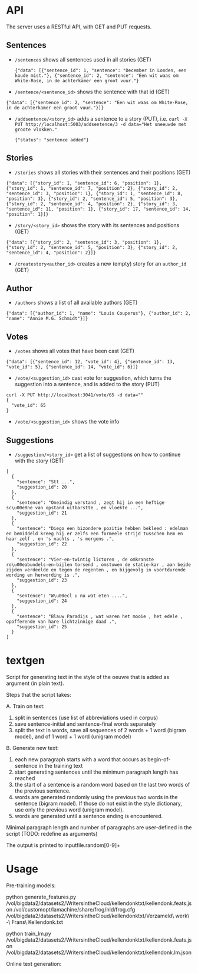 # API

The server uses a RESTful API, with GET and PUT requests.

## Sentences

* ```/sentences``` shows all sentences used in all stories (GET)
  ```
  {"data": [{"sentence_id": 1, "sentence": "December in Londen, een koude mist."}, {"sentence_id": 2, "sentence": "Een wit waas om White-Rose, in de achterkamer een groot vuur."}
  ```
* ```/sentence/<sentence_id>``` shows the sentence with that id (GET)
 ```
 {"data": [{"sentence_id": 2, "sentence": "Een wit waas om White-Rose, in de achterkamer een groot vuur."}]}
 ```
* ```/addsentence/<story_id>``` adds a sentence to a story (PUT), i.e. ```curl -X PUT http://localhost:5003/addsentence/3 -d data="Het sneeuwde met groote vlokken."```
  ```
  {"status": "sentence added"}
  ```

## Stories

* ```/stories``` shows all stories with their sentences and their positions (GET)
 ```
 {"data": [{"story_id": 1, "sentence_id": 6, "position": 1}, {"story_id": 1, "sentence_id": 7, "position": 2}, {"story_id": 2, "sentence_id": 3, "position": 1}, {"story_id": 1, "sentence_id": 8, "position": 3}, {"story_id": 2, "sentence_id": 5, "position": 3}, {"story_id": 2, "sentence_id": 4, "position": 2}, {"story_id": 3, "sentence_id": 11, "position": 1}, {"story_id": 17, "sentence_id": 14, "position": 1}]}
 ```
* ```/story/<story_id>``` shows the story with its sentences and positions (GET)
 ```
 {"data": [{"story_id": 2, "sentence_id": 3, "position": 1}, {"story_id": 2, "sentence_id": 5, "position": 3}, {"story_id": 2, "sentence_id": 4, "position": 2}]}
```
* ```/createstory<author_id>``` creates a new (empty) story for an ```author_id``` (GET)

## Author

* ```/authors``` shows a list of all available authors (GET)
```
{"data": [{"author_id": 1, "name": "Louis Couperus"}, {"author_id": 2, "name": "Annie M.G. Schmidt"}]}
```

## Votes

* ```/votes``` shows all votes that have been cast (GET)
```
{"data": [{"sentence_id": 12, "vote_id": 4}, {"sentence_id": 13, "vote_id": 5}, {"sentence_id": 14, "vote_id": 6}]}
```
* ```/vote/<suggestion_id>``` cast vote for suggestion, which turns the suggestion into a sentence, and is added to the story (PUT)
```
curl -X PUT http://localhost:3041/vote/65 -d data=""
{
  "vote_id": 65
}
```
* ```/vote/<suggestion_id>``` shows the vote info

## Suggestions

* ```/suggestion/<story_id>``` get a list of suggestions on how to continue with the story (GET)
```
[
  {
    "sentence": "Stt ...", 
    "suggestion_id": 20
  }, 
  {
    "sentence": "Oneindig verstand , zegt hij in een heftige sc\u00e8ne van opstand uitbarstte , en vloekte ...", 
    "suggestion_id": 21
  }, 
  {
    "sentence": "Diego een bizondere pozitie hebben bekleed : edelman en bemiddeld kreeg hij er zelfs een formeele strijd tusschen hem en haar zelf , en 's nachts , 's morgens .", 
    "suggestion_id": 22
  }, 
  {
    "sentence": "Vier-en-twintig lictoren , de omkranste ro\u00eabundels-en-bijlen torsend , omstuwen de statie-kar , aan beide zijden verdeelde en tegen de regenten , en bijgevolg in voortdurende wording en herwording is .", 
    "suggestion_id": 23
  }, 
  {
    "sentence": "W\u00ecl u nu wat eten ....", 
    "suggestion_id": 24
  }, 
  {
    "sentence": "Blauw Paradijs , wat waren het mooie , het edele , opofferende van hare lichtzinnige daad .", 
    "suggestion_id": 25
  }
]
```


# textgen
Script for generating text in the style of the oeuvre that is added as argument (in plain text).

Steps that the script takes:

A. Train on text:
 1. split in sentences (use list of abbreviations used in corpus)
 2. save sentence-initial and sentence-final words separately
 3. split the text in words, save all sequences of 2 words + 1 word (bigram model), and of 1 word + 1 word (unigram model)

B. Generate new text:
 1. each new paragraph starts with a word that occurs as begin-of-sentence in the training text
 2. start generating sentences until the minimum paragraph length has reached
 3. the start of a sentence is a random word based on the last two words of the previous sentence.
 4. words are generated randomly using the previous two words in the sentence (bigram model). If those do not exist in the style dictionary, use only the previous word (unigram model).
 5. words are generated until a sentence ending is encountered.

Minimal paragraph length and number of paragraphs are user-defined in the script (TODO: redefine as arguments)

The output is printed to inputfile.random[0-9]+


# Usage

Pre-training models:

python generate_features.py /vol/bigdata2/datasets2/WritersintheCloud/kellendonktxt/kellendonk.feats.json /vol/customopt/lamachine/share/frog/nld/frog.cfg /vol/bigdata2/datasets2/WritersintheCloud/kellendonktxt/Verzameld\ werk\ -\ Frans\ Kellendonk.txt

python train_lm.py /vol/bigdata2/datasets2/WritersintheCloud/kellendonktxt/kellendonk.feats.json /vol/bigdata2/datasets2/WritersintheCloud/kellendonktxt/kellendonk.lm.json

Online text generation:
